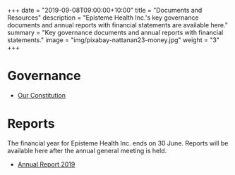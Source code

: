 +++
date = "2019-09-08T09:00:00+10:00"
title = "Documents and Resources"
description = "Episteme Health Inc.'s key governance documents and annual reports with financial statements are available here."
summary = "Key governance documents and annual reports with financial statements."
image = "img/pixabay-nattanan23-money.jpg"
weight = "3"
+++

# Governance

* [Our Constitution](/docs/EHI-Constitution-v1.pdf)


# Reports

The financial year for Episteme Health Inc. ends on 30 June. Reports will be available here after the annual general meeting is held.

* [Annual Report 2019](/docs/EHI-2019AnnualReport.pdf)